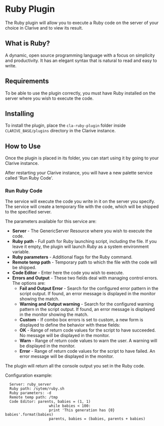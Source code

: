 # Ruby Plugin

The Ruby plugin will allow you to execute a Ruby code on the server of your choice in Clarive and to view its result.

## What is Ruby?

A dynamic, open source programming language with a focus on simplicity and productivity.  It has an elegant syntax that
is natural to read and easy to write.

## Requirements

To be able to use the plugin correctly, you must have Ruby installed on the server where you wish to execute the code.

## Installing

To install the plugin, place the `cla-ruby-plugin` folder inside `CLARIVE_BASE/plugins` directory in the Clarive
instance.

## How to Use

Once the plugin is placed in its folder, you can start using it by going to your Clarive instance.

After restarting your Clarive instance, you will have a new palette service called 'Run Ruby Code'.

### Run Ruby Code

The service will execute the code you write in it on the server you specify. The service will create a temporary file
with the code, which will be shipped to the specified server.

The parameters available for this service are:

- **Server** - The GenericServer Resource where you wish to execute the code.
- **Ruby path** - Full path for Ruby launching script, including the file. If you leave it empty, the plugin will launch
  *Ruby* as a system environment variable.
- **Ruby parameters** - Additional flags for the Ruby command.
- **Remote temp path** - Temporary path to which the file with the code will be shipped.
- **Code Editor** - Enter here the code you wish to execute.
- **Errors and Output** - These two fields deal with managing control errors. The options are:
   - **Fail and Output Error** - Search for the configured error pattern in the script output. If found, an error
     message is displayed in the monitor showing the match.
   - **Warning and Output warning** - Search for the configured warning pattern in the script output. If found, an error
     message is displayed in the monitor showing the match.
   - **Custom** - If combo box errors is set to custom, a new form is displayed to define the behavior with these
     fields:
   - **OK** - Range of return code values for the script to have succeeded. No message will be displayed in the monitor.
   - **Warn** - Range of return code values to warn the user. A warning will be displayed in the monitor.
   - **Error** - Range of return code values for the script to have failed. An error message will be displayed in the
     monitor.

The plugin will return all the console output you set in the Ruby code.

Configuration example:

      Server: ruby_server
      Ruby path: /sytem/ruby.sh
      Ruby parameters: -d
      Remote temp path: /tmp
      Code Editor: parents, babies = (1, 1)
                        while babies < 100:
                        print 'This generation has {0} babies'.format(babies)
                        parents, babies = (babies, parents + babies)
